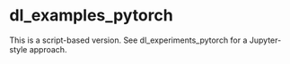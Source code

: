 # dl_examples_pytorch
This is a script-based version.  See dl_experiments_pytorch for a Jupyter-style approach.
